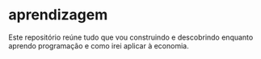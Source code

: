 # aprendizagem
Este repositório reúne tudo que vou construindo e descobrindo enquanto aprendo programação e como irei aplicar à economia.
